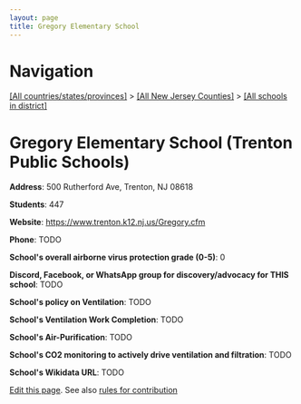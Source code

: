 ```yaml
---
layout: page
title: Gregory Elementary School
---
```

# Navigation

[[All countries/states/provinces]](../../..) > [[All New Jersey Counties]](../..) > [[All schools in district]](..)

# Gregory Elementary School (Trenton Public Schools)

**Address**: 500 Rutherford Ave, Trenton, NJ 08618

**Students**: 447

**Website**: <https://www.trenton.k12.nj.us/Gregory.cfm>

**Phone**: TODO

**School's overall airborne virus protection grade (0-5)**: 0

**Discord, Facebook, or WhatsApp group for discovery/advocacy for THIS school**: TODO

**School's policy on Ventilation**: TODO

**School's Ventilation Work Completion**: TODO

**School's Air-Purification**: TODO

**School's CO2 monitoring to actively drive ventilation and filtration**: TODO

**School's Wikidata URL**: TODO


[Edit this page](https://github.com/ventilate-schools/NJ/edit/main/./Mercer/Trenton_Public_Schools/Gregory_Elementary_School.md). See also [rules for contribution](../../../contribution-rules/)